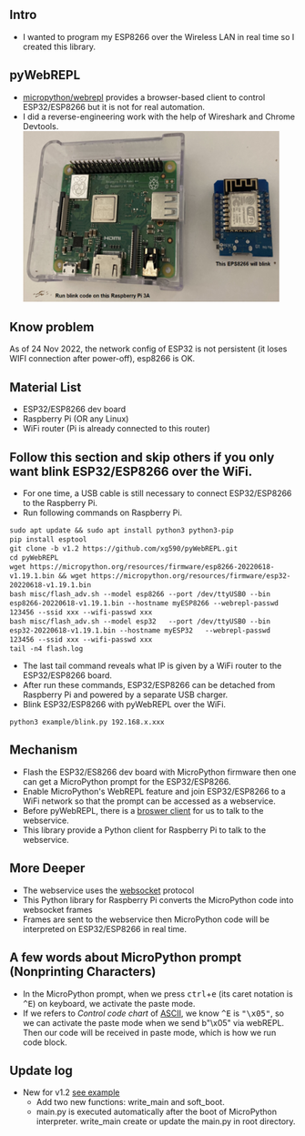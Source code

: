 ## Intro
* I wanted to program my ESP8266 over the Wireless LAN in real time so I created this library.
## pyWebREPL 
* [micropython/webrepl](https://micropython.org/webrepl/) provides a browser-based client to control ESP32/ESP8266 but it is not for real automation.
* I did a reverse-engineering work with the help of Wireshark and Chrome Devtools.  
<img src="misc/materials.png" width="450px" height="300px"></img>
## Know problem
As of 24 Nov 2022, the network config of ESP32 is not persistent (it loses WIFI connection after power-off), esp8266 is OK. 
## Material List
* ESP32/ESP8266 dev board
* Raspberry Pi (OR any Linux)
* WiFi router (Pi is already connected to this router)
## Follow this section and skip others if you only want blink ESP32/ESP8266 over the WiFi.
* For one time, a USB cable is still necessary to connect ESP32/ESP8266 to the Raspberry Pi. 
* Run following commands on Raspberry Pi.
```
sudo apt update && sudo apt install python3 python3-pip
pip install esptool
git clone -b v1.2 https://github.com/xg590/pyWebREPL.git
cd pyWebREPL
wget https://micropython.org/resources/firmware/esp8266-20220618-v1.19.1.bin && wget https://micropython.org/resources/firmware/esp32-20220618-v1.19.1.bin
bash misc/flash_adv.sh --model esp8266 --port /dev/ttyUSB0 --bin esp8266-20220618-v1.19.1.bin --hostname myESP8266 --webrepl-passwd 123456 --ssid xxx --wifi-passwd xxx
bash misc/flash_adv.sh --model esp32   --port /dev/ttyUSB0 --bin   esp32-20220618-v1.19.1.bin --hostname myESP32   --webrepl-passwd 123456 --ssid xxx --wifi-passwd xxx
tail -n4 flash.log
```
* The last tail command reveals what IP is given by a WiFi router to the ESP32/ESP8266 board.
* After run these commands, ESP32/ESP8266 can be detached from Raspberry Pi and powered by a separate USB charger. 
* Blink ESP32/ESP8266 with pyWebREPL over the WiFi.
```
python3 example/blink.py 192.168.x.xxx 
``` 
## Mechanism
* Flash the ESP32/ES8266 dev board with MicroPython firmware then one can get a MicroPython prompt for the ESP32/ESP8266.
* Enable MicroPython's WebREPL feature and join ESP32/ESP8266 to a WiFi network so that the prompt can be accessed as a webservice.
* Before pyWebREPL, there is a [broswer client](https://micropython.org/webrepl/) for us to talk to the webservice.
* This library provide a Python client for Raspberry Pi to talk to the webservice.
## More Deeper
* The webservice uses the [websocket](https://www.rfc-editor.org/rfc/rfc6455.html#section-5.2) protocol 
* This Python library for Raspberry Pi converts the MicroPython code into websocket frames
* Frames are sent to the webservice then MicroPython code will be interpreted on ESP32/ESP8266 in real time.
## A few words about MicroPython prompt (Nonprinting Characters)
* In the MicroPython prompt, when we press <kbd>ctrl</kbd>+<kbd>e</kbd> (its caret notation is <kbd>^E</kbd>) on keyboard, we activate the paste mode. 
* If we refers to <i>Control code chart</i> of [ASCII](https://en.wikipedia.org/wiki/ASCII), we know <kbd>^E</kbd> is <kbd>"\x05"</kbd>, so we can activate the paste mode when we send b"\x05" via webREPL. Then our code will be received in paste mode, which is how we run code block.
## Update log
* New for v1.2 [see example](misc/update_v1.2.ipynb)
  * Add two new functions: write_main and soft_boot.
  * main.py is executed automatically after the boot of MicroPython interpreter. write_main create or update the main.py in root directory.
